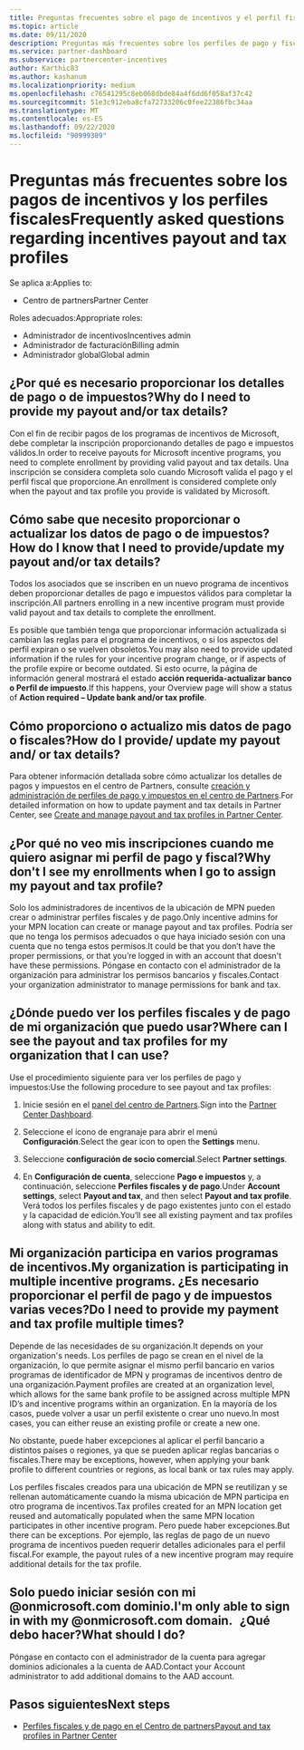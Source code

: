```yaml
---
title: Preguntas frecuentes sobre el pago de incentivos y el perfil fiscal
ms.topic: article
ms.date: 09/11/2020
description: Preguntas más frecuentes sobre los perfiles de pago y fiscal de incentivos.
ms.service: partner-dashboard
ms.subservice: partnercenter-incentives
author: Karthic83
ms.author: kashanum
ms.localizationpriority: medium
ms.openlocfilehash: c76541295c8eb068dbde84a4f6dd6f058af37c42
ms.sourcegitcommit: 51e3c912eba8cfa72733206c0fee22386fbc34aa
ms.translationtype: MT
ms.contentlocale: es-ES
ms.lasthandoff: 09/22/2020
ms.locfileid: "90999309"
---
```

# <a name="frequently-asked-questions-regarding-incentives-payout-and-tax-profiles"></a><span data-ttu-id="9a962-103">Preguntas más frecuentes sobre los pagos de incentivos y los perfiles fiscales</span><span class="sxs-lookup"><span data-stu-id="9a962-103">Frequently asked questions regarding incentives payout and tax profiles</span></span>

<span data-ttu-id="9a962-104">Se aplica a:</span><span class="sxs-lookup"><span data-stu-id="9a962-104">Applies to:</span></span>

- <span data-ttu-id="9a962-105">Centro de partners</span><span class="sxs-lookup"><span data-stu-id="9a962-105">Partner Center</span></span>

<span data-ttu-id="9a962-106">Roles adecuados:</span><span class="sxs-lookup"><span data-stu-id="9a962-106">Appropriate roles:</span></span>

- <span data-ttu-id="9a962-107">Administrador de incentivos</span><span class="sxs-lookup"><span data-stu-id="9a962-107">Incentives admin</span></span>
- <span data-ttu-id="9a962-108">Administrador de facturación</span><span class="sxs-lookup"><span data-stu-id="9a962-108">Billing admin</span></span>
- <span data-ttu-id="9a962-109">Administrador global</span><span class="sxs-lookup"><span data-stu-id="9a962-109">Global admin</span></span>

## <a name="why-do-i-need-to-provide-my-payout-andor-tax-details"></a><span data-ttu-id="9a962-110">¿Por qué es necesario proporcionar los detalles de pago o de impuestos?</span><span class="sxs-lookup"><span data-stu-id="9a962-110">Why do I need to provide my payout and/or tax details?</span></span>

<span data-ttu-id="9a962-111">Con el fin de recibir pagos de los programas de incentivos de Microsoft, debe completar la inscripción proporcionando detalles de pago e impuestos válidos.</span><span class="sxs-lookup"><span data-stu-id="9a962-111">In order to receive payouts for Microsoft incentive programs, you need to complete enrollment by providing valid payout and tax details.</span></span> <span data-ttu-id="9a962-112">Una inscripción se considera completa solo cuando Microsoft valida el pago y el perfil fiscal que proporcione.</span><span class="sxs-lookup"><span data-stu-id="9a962-112">An enrollment is considered complete only when the payout and tax profile you provide is validated by Microsoft.</span></span>

## <a name="how-do-i-know-that-i-need-to-provideupdate-my-payout-andor-tax-details"></a><span data-ttu-id="9a962-113">Cómo sabe que necesito proporcionar o actualizar los datos de pago o de impuestos?</span><span class="sxs-lookup"><span data-stu-id="9a962-113">How do I know that I need to provide/update my payout and/or tax details?</span></span>

<span data-ttu-id="9a962-114">Todos los asociados que se inscriben en un nuevo programa de incentivos deben proporcionar detalles de pago e impuestos válidos para completar la inscripción.</span><span class="sxs-lookup"><span data-stu-id="9a962-114">All partners enrolling in a new incentive program must provide valid payout and tax details to complete the enrollment.</span></span>

<span data-ttu-id="9a962-115">Es posible que también tenga que proporcionar información actualizada si cambian las reglas para el programa de incentivos, o si los aspectos del perfil expiran o se vuelven obsoletos.</span><span class="sxs-lookup"><span data-stu-id="9a962-115">You may also need to provide updated information if the rules for your incentive program change, or if aspects of the profile expire or become outdated.</span></span> <span data-ttu-id="9a962-116">Si esto ocurre, la página de información general mostrará el estado **acción requerida-actualizar banco o Perfil de impuesto**.</span><span class="sxs-lookup"><span data-stu-id="9a962-116">If this happens, your Overview page will show a status of **Action required – Update bank and/or tax profile**.</span></span>

## <a name="how-do-i-provide-update-my-payout-and-or-tax-details"></a><span data-ttu-id="9a962-117">Cómo proporciono o actualizo mis datos de pago o fiscales?</span><span class="sxs-lookup"><span data-stu-id="9a962-117">How do I provide/ update my payout and/ or tax details?</span></span>

<span data-ttu-id="9a962-118">Para obtener información detallada sobre cómo actualizar los detalles de pagos y impuestos en el centro de Partners, consulte [creación y administración de perfiles de pago y impuestos en el centro de Partners](./incentives-create-and-manage-your-payout-and-tax-profiles.md).</span><span class="sxs-lookup"><span data-stu-id="9a962-118">For detailed information on how to update payment and tax details in Partner Center, see [Create and manage payout and tax profiles in Partner Center](./incentives-create-and-manage-your-payout-and-tax-profiles.md).</span></span>

## <a name="why-dont-i-see-my-enrollments-when-i-go-to-assign-my-payout-and-tax-profile"></a><span data-ttu-id="9a962-119">¿Por qué no veo mis inscripciones cuando me quiero asignar mi perfil de pago y fiscal?</span><span class="sxs-lookup"><span data-stu-id="9a962-119">Why don't I see my enrollments when I go to assign my payout and tax profile?</span></span>

<span data-ttu-id="9a962-120">Solo los administradores de incentivos de la ubicación de MPN pueden crear o administrar perfiles fiscales y de pago.</span><span class="sxs-lookup"><span data-stu-id="9a962-120">Only incentive admins for your MPN location can create or manage payout and tax profiles.</span></span> <span data-ttu-id="9a962-121">Podría ser que no tenga los permisos adecuados o que haya iniciado sesión con una cuenta que no tenga estos permisos.</span><span class="sxs-lookup"><span data-stu-id="9a962-121">It could be that you don’t have the proper permissions, or that you’re logged in with an account that doesn't have these permissions.</span></span> <span data-ttu-id="9a962-122">Póngase en contacto con el administrador de la organización para administrar los permisos bancarios y fiscales.</span><span class="sxs-lookup"><span data-stu-id="9a962-122">Contact your organization administrator to manage permissions for bank and tax.</span></span>

## <a name="where-can-i-see-the-payout-and-tax-profiles-for-my-organization-that-i-can-use"></a><span data-ttu-id="9a962-123">¿Dónde puedo ver los perfiles fiscales y de pago de mi organización que puedo usar?</span><span class="sxs-lookup"><span data-stu-id="9a962-123">Where can I see the payout and tax profiles for my organization that I can use?</span></span>

<span data-ttu-id="9a962-124">Use el procedimiento siguiente para ver los perfiles de pago y impuestos:</span><span class="sxs-lookup"><span data-stu-id="9a962-124">Use the following procedure to see payout and tax profiles:</span></span>

1. <span data-ttu-id="9a962-125">Inicie sesión en el [panel del centro de Partners](https://partner.microsoft.com/dashboard).</span><span class="sxs-lookup"><span data-stu-id="9a962-125">Sign into the [Partner Center Dashboard](https://partner.microsoft.com/dashboard).</span></span>

2. <span data-ttu-id="9a962-126">Seleccione el icono de engranaje para abrir el menú **Configuración**.</span><span class="sxs-lookup"><span data-stu-id="9a962-126">Select the gear icon to open the **Settings** menu.</span></span>

3. <span data-ttu-id="9a962-127">Seleccione **configuración de socio comercial**.</span><span class="sxs-lookup"><span data-stu-id="9a962-127">Select **Partner settings**.</span></span>

4. <span data-ttu-id="9a962-128">En **Configuración de cuenta**, seleccione **Pago e impuestos** y, a continuación, seleccione **Perfiles fiscales y de pago**.</span><span class="sxs-lookup"><span data-stu-id="9a962-128">Under **Account settings**, select **Payout and tax**, and then select **Payout and tax profile**.</span></span> <span data-ttu-id="9a962-129">Verá todos los perfiles fiscales y de pago existentes junto con el estado y la capacidad de edición.</span><span class="sxs-lookup"><span data-stu-id="9a962-129">You’ll see all existing payment and tax profiles along with status and ability to edit.</span></span>

## <a name="my-organization-is-participating-in-multiple-incentive-programs-do-i-need-to-provide-my-payment-and-tax-profile-multiple-times"></a><span data-ttu-id="9a962-130">Mi organización participa en varios programas de incentivos.</span><span class="sxs-lookup"><span data-stu-id="9a962-130">My organization is participating in multiple incentive programs.</span></span> <span data-ttu-id="9a962-131">¿Es necesario proporcionar el perfil de pago y de impuestos varias veces?</span><span class="sxs-lookup"><span data-stu-id="9a962-131">Do I need to provide my payment and tax profile multiple times?</span></span>

<span data-ttu-id="9a962-132">Depende de las necesidades de su organización.</span><span class="sxs-lookup"><span data-stu-id="9a962-132">It depends on your organization's needs.</span></span> <span data-ttu-id="9a962-133">Los perfiles de pago se crean en el nivel de la organización, lo que permite asignar el mismo perfil bancario en varios programas de identificador de MPN y programas de incentivos dentro de una organización.</span><span class="sxs-lookup"><span data-stu-id="9a962-133">Payment profiles are created at an organization level, which allows for the same bank profile to be assigned across multiple MPN ID’s and incentive programs within an organization.</span></span> <span data-ttu-id="9a962-134">En la mayoría de los casos, puede volver a usar un perfil existente o crear uno nuevo.</span><span class="sxs-lookup"><span data-stu-id="9a962-134">In most cases, you can either reuse an existing profile or create a new one.</span></span>

<span data-ttu-id="9a962-135">No obstante, puede haber excepciones al aplicar el perfil bancario a distintos países o regiones, ya que se pueden aplicar reglas bancarias o fiscales.</span><span class="sxs-lookup"><span data-stu-id="9a962-135">There may be exceptions, however, when applying your bank profile to different countries or regions, as local bank or tax rules may apply.</span></span>

<span data-ttu-id="9a962-136">Los perfiles fiscales creados para una ubicación de MPN se reutilizan y se rellenan automáticamente cuando la misma ubicación de MPN participa en otro programa de incentivos.</span><span class="sxs-lookup"><span data-stu-id="9a962-136">Tax profiles created for an MPN location get reused and automatically populated when the same MPN location participates in other incentive program.</span></span> <span data-ttu-id="9a962-137">Pero puede haber excepciones.</span><span class="sxs-lookup"><span data-stu-id="9a962-137">But there can be exceptions.</span></span> <span data-ttu-id="9a962-138">Por ejemplo, las reglas de pago de un nuevo programa de incentivos pueden requerir detalles adicionales para el perfil fiscal.</span><span class="sxs-lookup"><span data-stu-id="9a962-138">For example, the payout rules of a new incentive program may require additional details for the tax profile.</span></span>  

## <a name="im-only-able-to-sign-in-with-my-onmicrosoftcom-domain-what-should-i-do"></a><span data-ttu-id="9a962-139">Solo puedo iniciar sesión con mi @onmicrosoft.com dominio.</span><span class="sxs-lookup"><span data-stu-id="9a962-139">I'm only able to sign in with my @onmicrosoft.com domain.</span></span> <span data-ttu-id="9a962-140">  ¿Qué debo hacer?</span><span class="sxs-lookup"><span data-stu-id="9a962-140">What should I do?</span></span>

<span data-ttu-id="9a962-141">Póngase en contacto con el administrador de la cuenta para agregar dominios adicionales a la cuenta de AAD.</span><span class="sxs-lookup"><span data-stu-id="9a962-141">Contact your Account administrator to add additional domains to the AAD account.</span></span>

## <a name="next-steps"></a><span data-ttu-id="9a962-142">Pasos siguientes</span><span class="sxs-lookup"><span data-stu-id="9a962-142">Next steps</span></span>

- [<span data-ttu-id="9a962-143">Perfiles fiscales y de pago en el Centro de partners</span><span class="sxs-lookup"><span data-stu-id="9a962-143">Payout and tax profiles in Partner Center</span></span>](incentives-create-and-manage-your-payout-and-tax-profiles.md)